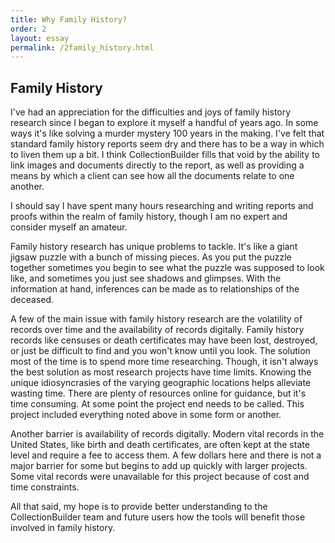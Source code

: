 ```yaml
---
title: Why Family History?
order: 2
layout: essay
permalink: /2family_history.html
---
```



## Family History

I've had an appreciation for the difficulties and joys of family history research since I began to explore it myself a handful of years ago. In some ways it's like solving a murder mystery 100 years in the making. I've felt that standard family history reports seem dry and there has to be a way in which to liven them up a bit. I think CollectionBuilder fills that void by the ability to link images and documents directly to the report, as well as providing a means by which a client can see how all the documents relate to one another.

I should say I have spent many hours researching and writing reports and proofs within the realm of family history, though I am no expert and consider myself an amateur.

Family history research has unique problems to tackle. It's like a giant jigsaw puzzle with a bunch of missing pieces. As you put the puzzle together sometimes you begin to see what the puzzle was supposed to look like, and sometimes you just see shadows and glimpses. With the information at hand, inferences can be made as to relationships of the deceased.

A few of the main issue with family history research are the volatility of records over time and the availability of records digitally. Family history records like censuses or death certificates may have been lost, destroyed, or just be difficult to find and you won't know until you look. The solution most of the time is to spend more time researching. Though, it isn't always the best solution as most research projects have time limits. Knowing the unique idiosyncrasies of the varying geographic locations helps alleviate wasting time. There are plenty of resources online for guidance, but it's time consuming. At some point the project end needs to be called. This project included everything noted above in some form or another.

Another barrier is availability of records digitally. Modern vital records in the United States, like birth and death certificates, are often kept at the state level and require a fee to access them. A few dollars here and there is not a major barrier for some but begins to add up quickly with larger projects. Some vital records were unavailable for this project because of cost and time constraints. 

All that said, my hope is to provide better understanding to the CollectionBuilder team and future users how the tools will benefit those involved in family history. 